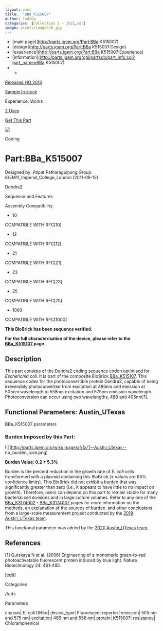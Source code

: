```yaml
---
layout: post
title:  "BBa_K515007"
author: Coding
categories: [collection 1 - 2021,cds] 
image: assets/images/6.jpg
---
```



  * [main page](http://parts.igem.org/Part:BBa K515007)
  * [design](http://parts.igem.org/Part:BBa K515007:Design)
  * [experience](http://parts.igem.org/Part:BBa K515007:Experience)
  * [information](http://parts.igem.org/cgi/partsdb/part_info.cgi?part_name=BBa K515007)
  *   * 

[Released HQ 2013](http://parts.igem.org/Help:Part_Status_Box)

[Sample In stock](http://parts.igem.org/Help:Part_Status_Box)

Experience: Works

[2 Uses](http://parts.igem.org/partsdb/uses.cgi?part=BBa_K515007)

[ Get This Part](http://parts.igem.org/partsdb/get_part.cgi?part=BBa_K515007)

![](http://parts.igem.org/images/partbypart/icon_coding.png)

Coding

# Part:BBa_K515007

Designed by: Atipat Patharagulpong   Group: iGEM11_Imperial_College_London
(2011-09-12)

Dendra2

  
Sequence and Features

  

Assembly Compatibility:

  * 10

COMPATIBLE WITH RFC[10]

  * 12

COMPATIBLE WITH RFC[12]

  * 21

COMPATIBLE WITH RFC[21]

  * 23

COMPATIBLE WITH RFC[23]

  * 25

COMPATIBLE WITH RFC[25]

  * 1000

COMPATIBLE WITH RFC[1000]

  

**This BioBrick has been sequence verified.**

**For the full characterisation of the device, please refer to the[
**BBa_K515107**](http://parts.igem.org/wiki/index.php?title=Part:BBa_K515107)
page.**

## Description

This part consists of the Dendra2 coding sequence codon optimised for
_Escherichia coli_. It is part of the composite BioBrick
[BBa_K515107](http://parts.igem.org/Part:BBa_K515107). This sequence codes for
the photoconvertible protein Dendra2, capable of being irreversibly
photoconverted from excitation at 486nm and emission at 505nm wavelength to
558nm excitation and 575nm emission wavelength. Photoconversion can occur
using two wavelengths, 488 and 405nm[1].

  

  

## Functional Parameters: Austin_UTexas

BBa_K515007 parameters

### Burden Imposed by this Part:

![](http://parts.igem.org/wiki/images/f/fa/T--Austin_Utexas--
no_burden_icon.png)

**Burden Value: 0.2 ± 5.3%**

Burden is the percent reduction in the growth rate of _E. coli_ cells
transformed with a plasmid containing this BioBrick (± values are 95%
confidence limits). This BioBrick did not exhibit a burden that was
significantly greater than zero (i.e., it appears to have little to no impact
on growth). Therefore, users can depend on this part to remain stable for many
bacterial cell divisions and in large culture volumes. Refer to any one of the
[BBa_K3174002](http://parts.igem.org/Part:BBa_K3174002) \-
[BBa_K3174007](http://parts.igem.org/Part:BBa_K3174007) pages for more
information on the methods, an explanation of the sources of burden, and other
conclusions from a large-scale measurement project conducted by the [2019
Austin_UTexas team](http://2019.igem.org/Team:Austin_UTexas).

This functional parameter was added by the [2020 Austin_UTexas
team.](http://2020.igem.org/Team:Austin_UTexas/Contribution)

  

## References

[1] Gurskaya N et al. (2006) Engineering of a monomeric green-to-red
photoactivatable fluorescent protein induced by blue light. Nature
Biotechnology 24: 461-465. </html>

[[edit](http://parts.igem.org/partsdb/part_info.cgi?part_name=BBa_K515007)]

Categories

//cds

Parameters

chassis| E. coli DH5α| device_type| Fluorescent reporter| emission| 505 nm and
575 nm| excitation| 486 nm and 558 nm| protein| K515007| resistance|
Chloramphenicol

